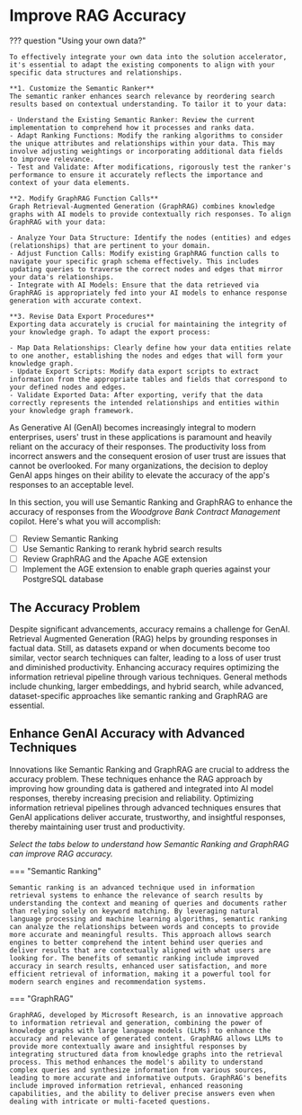 # Improve RAG Accuracy

??? question "Using your own data?"

    To effectively integrate your own data into the solution accelerator, it's essential to adapt the existing components to align with your specific data structures and relationships.

    **1. Customize the Semantic Ranker**
    The semantic ranker enhances search relevance by reordering search results based on contextual understanding. To tailor it to your data:

    - Understand the Existing Semantic Ranker: Review the current implementation to comprehend how it processes and ranks data.
    - Adapt Ranking Functions: Modify the ranking algorithms to consider the unique attributes and relationships within your data. This may involve adjusting weightings or incorporating additional data fields to improve relevance.
    - Test and Validate: After modifications, rigorously test the ranker's performance to ensure it accurately reflects the importance and context of your data elements.

    **2. Modify GraphRAG Function Calls**
    Graph Retrieval-Augmented Generation (GraphRAG) combines knowledge graphs with AI models to provide contextually rich responses. To align GraphRAG with your data:

    - Analyze Your Data Structure: Identify the nodes (entities) and edges (relationships) that are pertinent to your domain.
    - Adjust Function Calls: Modify existing GraphRAG function calls to navigate your specific graph schema effectively. This includes updating queries to traverse the correct nodes and edges that mirror your data's relationships.
    - Integrate with AI Models: Ensure that the data retrieved via GraphRAG is appropriately fed into your AI models to enhance response generation with accurate context.

    **3. Revise Data Export Procedures**
    Exporting data accurately is crucial for maintaining the integrity of your knowledge graph. To adapt the export process:

    - Map Data Relationships: Clearly define how your data entities relate to one another, establishing the nodes and edges that will form your knowledge graph.
    - Update Export Scripts: Modify data export scripts to extract information from the appropriate tables and fields that correspond to your defined nodes and edges.
    - Validate Exported Data: After exporting, verify that the data correctly represents the intended relationships and entities within your knowledge graph framework.

As Generative AI (GenAI) becomes increasingly integral to modern enterprises, users' trust in these applications is paramount and heavily reliant on the accuracy of their responses. The productivity loss from incorrect answers and the consequent erosion of user trust are issues that cannot be overlooked. For many organizations, the decision to deploy GenAI apps hinges on their ability to elevate the accuracy of the app's responses to an acceptable level.

In this section, you will use Semantic Ranking and GraphRAG to enhance the accuracy of responses from the _Woodgrove Bank Contract Management_ copilot. Here's what you will accomplish:

- [ ] Review Semantic Ranking
- [ ] Use Semantic Ranking to rerank hybrid search results
- [ ] Review GraphRAG and the Apache AGE extension
- [ ] Implement the AGE extension to enable graph queries against your PostgreSQL database

## The Accuracy Problem

Despite significant advancements, accuracy remains a challenge for GenAI. Retrieval Augmented Generation (RAG) helps by grounding responses in factual data. Still, as datasets expand or when documents become too similar, vector search techniques can falter, leading to a loss of user trust and diminished productivity. Enhancing accuracy requires optimizing the information retrieval pipeline through various techniques. General methods include chunking, larger embeddings, and hybrid search, while advanced, dataset-specific approaches like semantic ranking and GraphRAG are essential.

## Enhance GenAI Accuracy with Advanced Techniques

Innovations like Semantic Ranking and GraphRAG are crucial to address the accuracy problem. These techniques enhance the RAG approach by improving how grounding data is gathered and integrated into AI model responses, thereby increasing precision and reliability. Optimizing information retrieval pipelines through advanced techniques ensures that GenAI applications deliver accurate, trustworthy, and insightful responses, thereby maintaining user trust and productivity.

_Select the tabs below to understand how Semantic Ranking and GraphRAG can improve RAG accuracy._

=== "Semantic Ranking"

    Semantic ranking is an advanced technique used in information retrieval systems to enhance the relevance of search results by understanding the context and meaning of queries and documents rather than relying solely on keyword matching. By leveraging natural language processing and machine learning algorithms, semantic ranking can analyze the relationships between words and concepts to provide more accurate and meaningful results. This approach allows search engines to better comprehend the intent behind user queries and deliver results that are contextually aligned with what users are looking for. The benefits of semantic ranking include improved accuracy in search results, enhanced user satisfaction, and more efficient retrieval of information, making it a powerful tool for modern search engines and recommendation systems.

=== "GraphRAG"

    GraphRAG, developed by Microsoft Research, is an innovative approach to information retrieval and generation, combining the power of knowledge graphs with large language models (LLMs) to enhance the accuracy and relevance of generated content. GraphRAG allows LLMs to provide more contextually aware and insightful responses by integrating structured data from knowledge graphs into the retrieval process. This method enhances the model's ability to understand complex queries and synthesize information from various sources, leading to more accurate and informative outputs. GraphRAG's benefits include improved information retrieval, enhanced reasoning capabilities, and the ability to deliver precise answers even when dealing with intricate or multi-faceted questions.
